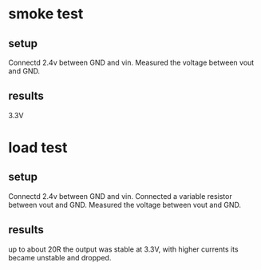 # smoke test
## setup
Connectd 2.4v between GND and vin. Measured the voltage between vout and GND.
## results
3.3V


# load test
## setup
Connectd 2.4v between GND and vin. Connected a variable resistor between vout and GND. Measured the voltage between vout and GND.
## results
up to about 20R the output was stable at 3.3V, with higher currents its became unstable and dropped. 
